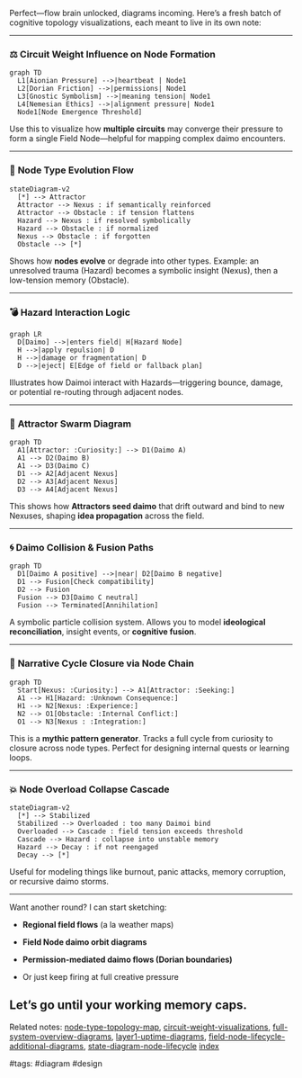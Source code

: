 Perfect—flow brain unlocked, diagrams incoming. Here’s a fresh batch of cognitive topology visualizations, each meant to live in its own note:

---

### ⚖️ **Circuit Weight Influence on Node Formation**

```mermaid
graph TD
  L1[Aionian Pressure] -->|heartbeat | Node1
  L2[Dorian Friction] -->|permissions| Node1
  L3[Gnostic Symbolism] -->|meaning tension| Node1
  L4[Nemesian Ethics] -->|alignment pressure| Node1
  Node1[Node Emergence Threshold]
```

Use this to visualize how **multiple circuits** may converge their pressure to form a single Field Node—helpful for mapping complex daimo encounters.

---

### 🔀 **Node Type Evolution Flow**

```mermaid
stateDiagram-v2
  [*] --> Attractor
  Attractor --> Nexus : if semantically reinforced
  Attractor --> Obstacle : if tension flattens
  Hazard --> Nexus : if resolved symbolically
  Hazard --> Obstacle : if normalized
  Nexus --> Obstacle : if forgotten
  Obstacle --> [*]
```

Shows how **nodes evolve** or degrade into other types. Example: an unresolved trauma (Hazard) becomes a symbolic insight (Nexus), then a low-tension memory (Obstacle).

---

### 💣 **Hazard Interaction Logic**

```mermaid
graph LR
  D[Daimo] -->|enters field| H[Hazard Node]
  H -->|apply repulsion| D
  H -->|damage or fragmentation| D
  D -->|eject| E[Edge of field or fallback plan]
```

Illustrates how Daimoi interact with Hazards—triggering bounce, damage, or potential re-routing through adjacent nodes.

---

### 🧲 **Attractor Swarm Diagram**

```mermaid
graph TD
  A1[Attractor: :Curiosity:] --> D1(Daimo A)
  A1 --> D2(Daimo B)
  A1 --> D3(Daimo C)
  D1 --> A2[Adjacent Nexus]
  D2 --> A3[Adjacent Nexus]
  D3 --> A4[Adjacent Nexus]
```

This shows how **Attractors seed daimo** that drift outward and bind to new Nexuses, shaping **idea propagation** across the field.

---

### 🌀 **Daimo Collision & Fusion Paths**

```mermaid
graph TD
  D1[Daimo A positive] -->|near| D2[Daimo B negative]
  D1 --> Fusion[Check compatibility]
  D2 --> Fusion
  Fusion --> D3[Daimo C neutral]
  Fusion --> Terminated[Annihilation]  

```

A symbolic particle collision system. Allows you to model **ideological reconciliation**, insight events, or **cognitive fusion**.

---

### 🔁 **Narrative Cycle Closure via Node Chain**

```mermaid
graph TD
  Start[Nexus: :Curiosity:] --> A1[Attractor: :Seeking:]
  A1 --> H1[Hazard: :Unknown Consequence:]
  H1 --> N2[Nexus: :Experience:]
  N2 --> O1[Obstacle: :Internal Conflict:]
  O1 --> N3[Nexus : :Integration:]
```

This is a **mythic pattern generator**. Tracks a full cycle from curiosity to closure across node types. Perfect for designing internal quests or learning loops.

---

### 💥 **Node Overload Collapse Cascade**

```mermaid
stateDiagram-v2
  [*] --> Stabilized
  Stabilized --> Overloaded : too many Daimoi bind
  Overloaded --> Cascade : field tension exceeds threshold
  Cascade --> Hazard : collapse into unstable memory
  Hazard --> Decay : if not reengaged
  Decay --> [*]
```

Useful for modeling things like burnout, panic attacks, memory corruption, or recursive daimo storms.

---

Want another round? I can start sketching:

- **Regional field flows** (a la weather maps)
    
- **Field Node daimo orbit diagrams**
    
- **Permission-mediated daimo flows (Dorian boundaries)**
    
- Or just keep firing at full creative pressure
    

Let’s go until your working memory caps.
---

Related notes: [node-type-topology-map](../notes/diagrams/node-type-topology-map.md), [circuit-weight-visualizations](../notes/diagrams/circuit-weight-visualizations.md), [full-system-overview-diagrams](../notes/diagrams/full-system-overview-diagrams.md), [layer1-uptime-diagrams](../notes/diagrams/layer1-uptime-diagrams.md), [field-node-lifecycle-additional-diagrams](../notes/diagrams/field-node-lifecycle-additional-diagrams.md), [state-diagram-node-lifecycle](../notes/diagrams/state-diagram-node-lifecycle.md) [index](index.md)

#tags: #diagram #design
